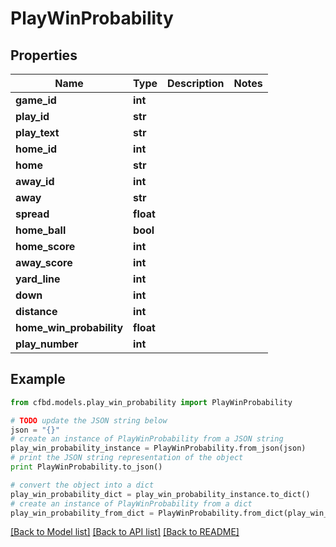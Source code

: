 # PlayWinProbability


## Properties
Name | Type | Description | Notes
------------ | ------------- | ------------- | -------------
**game_id** | **int** |  | 
**play_id** | **str** |  | 
**play_text** | **str** |  | 
**home_id** | **int** |  | 
**home** | **str** |  | 
**away_id** | **int** |  | 
**away** | **str** |  | 
**spread** | **float** |  | 
**home_ball** | **bool** |  | 
**home_score** | **int** |  | 
**away_score** | **int** |  | 
**yard_line** | **int** |  | 
**down** | **int** |  | 
**distance** | **int** |  | 
**home_win_probability** | **float** |  | 
**play_number** | **int** |  | 

## Example

```python
from cfbd.models.play_win_probability import PlayWinProbability

# TODO update the JSON string below
json = "{}"
# create an instance of PlayWinProbability from a JSON string
play_win_probability_instance = PlayWinProbability.from_json(json)
# print the JSON string representation of the object
print PlayWinProbability.to_json()

# convert the object into a dict
play_win_probability_dict = play_win_probability_instance.to_dict()
# create an instance of PlayWinProbability from a dict
play_win_probability_from_dict = PlayWinProbability.from_dict(play_win_probability_dict)
```
[[Back to Model list]](../README.md#documentation-for-models) [[Back to API list]](../README.md#documentation-for-api-endpoints) [[Back to README]](../README.md)


